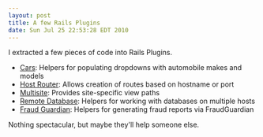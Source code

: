```yaml
---
layout: post
title: A few Rails Plugins
date: Sun Jul 25 22:53:28 EDT 2010
---
```


I extracted a few pieces of code into Rails Plugins.

* [Cars](http://github.com/itspriddle/cars): Helpers for populating dropdowns with automobile makes and models
* [Host Router](http://github.com/itspriddle/host_router): Allows creation of routes based on hostname or port
* [Multisite](http://github.com/itspriddle/multisite): Provides site-specific view paths
* [Remote Database](http://github.com/itspriddle/remote_database): Helpers for working with databases on multiple hosts
* [Fraud Guardian](http://github.com/itspriddle/fraud_guardian): Helpers for generating fraud reports via FraudGuardian

Nothing spectacular, but maybe they'll help someone else.
